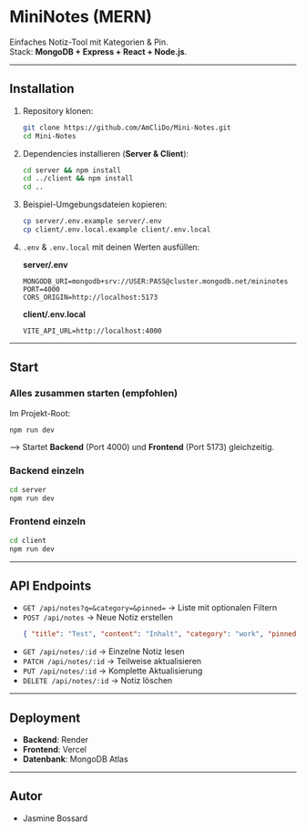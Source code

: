 # MiniNotes (MERN)

Einfaches Notiz-Tool mit Kategorien & Pin.  
Stack: **MongoDB + Express + React + Node.js**.

---

## Installation

1. Repository klonen:

   ```bash
   git clone https://github.com/AmCliDo/Mini-Notes.git
   cd Mini-Notes
   ```

2. Dependencies installieren (**Server & Client**):

   ```bash
   cd server && npm install
   cd ../client && npm install
   cd ..
   ```

3. Beispiel-Umgebungsdateien kopieren:

   ```bash
   cp server/.env.example server/.env
   cp client/.env.local.example client/.env.local
   ```

4. `.env` & `.env.local` mit deinen Werten ausfüllen:

   **server/.env**

   ```env
   MONGODB_URI=mongodb+srv://USER:PASS@cluster.mongodb.net/mininotes
   PORT=4000
   CORS_ORIGIN=http://localhost:5173
   ```

   **client/.env.local**

   ```env
   VITE_API_URL=http://localhost:4000
   ```

---

## Start

### Alles zusammen starten (empfohlen)

Im Projekt-Root:

```bash
npm run dev
```

--> Startet **Backend** (Port 4000) und **Frontend** (Port 5173) gleichzeitig.

### Backend einzeln

```bash
cd server
npm run dev
```

### Frontend einzeln

```bash
cd client
npm run dev
```

---

## API Endpoints

- `GET /api/notes?q=&category=&pinned=` → Liste mit optionalen Filtern
- `POST /api/notes` → Neue Notiz erstellen
  ```json
  { "title": "Test", "content": "Inhalt", "category": "work", "pinned": false }
  ```
- `GET /api/notes/:id` → Einzelne Notiz lesen
- `PATCH /api/notes/:id` → Teilweise aktualisieren
- `PUT /api/notes/:id` → Komplette Aktualisierung
- `DELETE /api/notes/:id` → Notiz löschen

---

## Deployment

- **Backend**: Render
- **Frontend**: Vercel
- **Datenbank**: MongoDB Atlas

---

## Autor

- Jasmine Bossard
